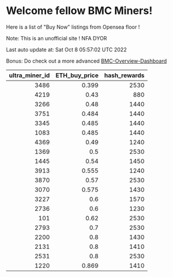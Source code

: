 # Welcome fellow BMC Miners!
Here is a list of "Buy Now" listings from Opensea floor !

Note: This is an unofficial site ! NFA DYOR

Last auto update at: Sat Oct  8 05:57:02 UTC 2022

Bonus: Do check out a more advanced [BMC-Overview-Dashboard](https://dune.com/defifunk/BMC-Overview-Dashboard)


|   ultra_miner_id |   ETH_buy_price |   hash_rewards |
|-----------------:|----------------:|---------------:|
|             3486 |           0.399 |           2530 |
|             4219 |           0.43  |            880 |
|             3266 |           0.48  |           1440 |
|             3751 |           0.484 |           1440 |
|             3345 |           0.485 |           1440 |
|             1083 |           0.485 |           1440 |
|             4369 |           0.49  |           1240 |
|             1369 |           0.5   |           2530 |
|             1445 |           0.54  |           1450 |
|             3913 |           0.555 |           1240 |
|             3870 |           0.57  |           2530 |
|             3070 |           0.575 |           1430 |
|             3227 |           0.6   |           1570 |
|             2736 |           0.6   |           1230 |
|              101 |           0.62  |           2530 |
|             2793 |           0.7   |           2530 |
|             2200 |           0.8   |           1430 |
|             2131 |           0.8   |           1410 |
|             2531 |           0.8   |           2530 |
|             1220 |           0.869 |           1410 |